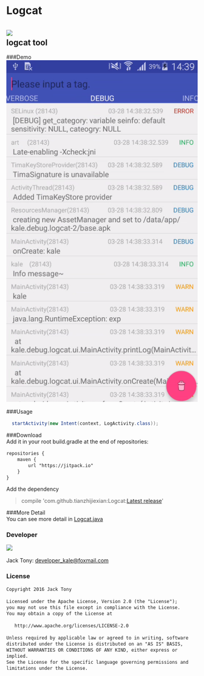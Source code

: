 # Logcat  
[![](https://jitpack.io/v/tianzhijiexian/Logcat.svg)](https://jitpack.io/#tianzhijiexian/Logcat)    
logcat tool   
---
###Demo   
![](./images/demo01.png)

###Usage   
```JAVA
  startActivity(new Intent(context, LogActivity.class));
```
###Download   
Add it in your root build.gradle at the end of repositories:  
```  
repositories {
	maven {
		url "https://jitpack.io"
	}
}
```   
Add the dependency    
> compile 'com.github.tianzhijiexian:Logcat:[Latest release](https://github.com/tianzhijiexian/Logcat/releases)'

###More Detail  
You can see more detail in [Logcat.java](https://github.com/tianzhijiexian/Logcat/blob/master/lib/src/main/java/kale/debug/log/LogCat.java)

### Developer   
![](https://avatars3.githubusercontent.com/u/9552155?v=3&s=460)

Jack Tony: <developer_kale@foxmail.com>  

### License

    Copyright 2016 Jack Tony

    Licensed under the Apache License, Version 2.0 (the "License");
    you may not use this file except in compliance with the License.
    You may obtain a copy of the License at

       http://www.apache.org/licenses/LICENSE-2.0

    Unless required by applicable law or agreed to in writing, software
    distributed under the License is distributed on an "AS IS" BASIS,
    WITHOUT WARRANTIES OR CONDITIONS OF ANY KIND, either express or implied.
    See the License for the specific language governing permissions and
    limitations under the License.
